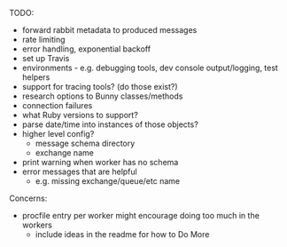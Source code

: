 TODO:

* forward rabbit metadata to produced messages
* rate limiting
* error handling, exponential backoff
* set up Travis
* environments - e.g. debugging tools, dev console output/logging, test helpers
* support for tracing tools? (do those exist?)
* research options to Bunny classes/methods
* connection failures
* what Ruby versions to support?
* parse date/time into instances of those objects?
* higher level config?
  * message schema directory
  * exchange name
* print warning when worker has no schema
* error messages that are helpful
  * e.g. missing exchange/queue/etc name

Concerns:

* procfile entry per worker might encourage doing too much in the workers
  * include ideas in the readme for how to Do More
